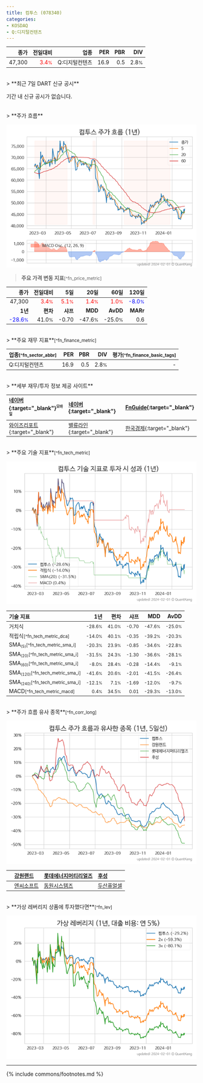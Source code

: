 ```yaml
---
title: 컴투스 (078340)
categories:
- KOSDAQ
- Q:디지털컨텐츠
---
```

| **종가** | **전일대비** | **업종** | **PER** | **PBR** | **DIV** |
| -------: | -----------: | -------: | ------: | ------: | ------: |
| 47,300 | <span style="color: red">3.4<small>%</small></span> | Q:디지털컨텐츠 | 16.9 | 0.5 | 2.8<small>%</small> |

<!-- more -->

<br>
> **최근 7일 DART 신규 공시**<a id="dart"></a>

기간 내 신규 공시가 없습니다.

<br>
> **주가 흐름**<a id="price"></a>

![078340](/stock/images/078340.png)

> **주요 가격 변동 지표**<small>[^fn_price_metric]</small>

| **종가** | **전일대비** | **5일** | **20일** | **60일** | **120일** |
| -------: | -----------: | ------: | -------: | -------: | --------: |
| 47,300 | <span style="color: red">3.4<small>%</small></span> | <span style="color: red">5.1<small>%</small></span> | <span style="color: red">1.4<small>%</small></span> | <span style="color: red">1.0<small>%</small></span> | <span style="color: blue">-8.0<small>%</small></span> |
| **1년** | **편차** | **샤프** | **MDD** | **AvDD** | **MARr** |
| <span style="color: blue">-28.6<small>%</small></span> | 41.0<small>%</small> | -0.70 | -47.6<small>%</small> | -25.0<small>%</small> | 0.6 |

<br>
> **주요 재무 지표**<small>[^fn_finance_metric]</small>

| **업종**<small>[^fn_sector_abbr]</small> | **PER** | **PBR** | **DIV** | **평가**<small>[^fn_finance_basic_tags]</small> |
| :--------------------------------------- | ------: | ------: | ------: | ----------------------------------------------: |
| Q:디지털컨텐츠 | 16.9 | 0.5 | 2.8<small>%</small> | - |

<br>
> **세부 재무/투자 정보 제공 사이트**

| [네이버](https://m.stock.naver.com/domestic/stock/078340/finance/summary){:target="_blank"}<sup><small>모바일</small></sup> | [네이버](https://finance.naver.com/item/coinfo.naver?code=078340){:target="_blank"} | [FnGuide](https://comp.fnguide.com/SVO2/ASP/SVD_Invest.asp?gicode=A078340&MenuYn=Y){:target="_blank"} |
| :----- | :--- | :--- |
| [와이즈리포트](https://comp.wisereport.co.kr/company/c1040001.aspx?cmp_cd=078340){:target="_blank"} | [밸류라인](https://www.valueline.co.kr/finance/summary/078340){:target="_blank"} | [한국경제](https://markets.hankyung.com/stock/078340/financial-summary){:target="_blank"} |

<br>
> **주요 기술 지표**<small>[^fn_tech_metric]</small>


![078340](/stock/images/078340_tech.png)

| **기술 지표** | **1년** | **편차** | **샤프** | **MDD** | **AvDD** |
| :------------ | ------: | -----------: | -------: | ------: | -------: |
| 거치식 | <small>-28.6<small>%</small></small> | <small>41.0<small>%</small></small> | <small>-0.70</small> | <small>-47.6<small>%</small></small> | <small>-25.0<small>%</small></small> |
| 적립식<small>[^fn_tech_metric_dca]</small> | <small>-14.0<small>%</small></small> | <small>40.1<small>%</small></small> | <small>-0.35</small> | <small>-39.2<small>%</small></small> | <small>-20.3<small>%</small></small> |
| SMA<small><sub>(5)</sub></small><small>[^fn_tech_metric_sma_i]</small> | <small>-20.3<small>%</small></small> | <small>23.9<small>%</small></small> | <small>-0.85</small> | <small>-34.6<small>%</small></small> | <small>-22.8<small>%</small></small> |
| SMA<small><sub>(20)</sub></small><small>[^fn_tech_metric_sma_i]</small> | <small>-31.5<small>%</small></small> | <small>24.3<small>%</small></small> | <small>-1.30</small> | <small>-36.6<small>%</small></small> | <small>-28.1<small>%</small></small> |
| SMA<small><sub>(60)</sub></small><small>[^fn_tech_metric_sma_i]</small> | <small>-8.0<small>%</small></small> | <small>28.4<small>%</small></small> | <small>-0.28</small> | <small>-14.4<small>%</small></small> | <small>-9.1<small>%</small></small> |
| SMA<small><sub>(120)</sub></small><small>[^fn_tech_metric_sma_i]</small> | <small>-41.6<small>%</small></small> | <small>20.6<small>%</small></small> | <small>-2.01</small> | <small>-41.5<small>%</small></small> | <small>-26.4<small>%</small></small> |
| SMA<small><sub>(240)</sub></small><small>[^fn_tech_metric_sma_i]</small> | <small>-12.1<small>%</small></small> | <small>7.1<small>%</small></small> | <small>-1.69</small> | <small>-12.0<small>%</small></small> | <small>-9.7<small>%</small></small> |
| MACD<small>[^fn_tech_metric_macd]</small> | <small>0.4<small>%</small></small> | <small>34.5<small>%</small></small> | <small>0.01</small> | <small>-29.3<small>%</small></small> | <small>-13.0<small>%</small></small> |

<br>
> **주가 흐름 유사 종목**<a id="corr"></a><small>[^fn_corr_long]</small>

![078340](/stock/images/078340_corr.png)

|    | [강원랜드](/035250/) | [롯데에너지머티리얼즈](/020150/) | [후성](/093370/) |
| :- | :------------------------------------- | :------------------------------------- | :--------------------------------------|
|    | [엔씨소프트](/036570/) | [동원시스템즈](/014820/) | [두산퓨얼셀](/336260/) |

<br>
> **가상 레버리지 상품에 투자했다면**<a id="2x"></a><small>[^fn_lev]</small>

![078340](/stock/images/078340_2x.png)

---
{% include commons/footnotes.md %}